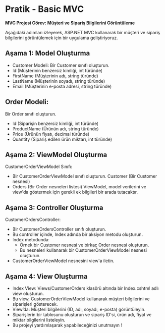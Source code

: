 # Pratik - Basic MVC
**MVC Projesi
Görev: Müşteri ve Sipariş Bilgilerini Görüntüleme**

Aşağıdaki adımları izleyerek, ASP.NET MVC kullanarak bir müşteri ve sipariş bilgilerini görüntülemek için bir uygulama geliştiriyoruz.

## Aşama 1: Model Oluşturma

- Customer Modeli:
Bir Customer sınıfı oluşturun.
- Id (Müşterinin benzersiz kimliği, int türünde)
- FirstName (Müşterinin adı, string türünde)
- LastName (Müşterinin soyadı, string türünde)
- Email (Müşterinin e-posta adresi, string türünde)
## Order Modeli:
Bir Order sınıfı oluşturun.
- Id (Siparişin benzersiz kimliği, int türünde)
- ProductName (Ürünün adı, string türünde)
- Price (Ürünün fiyatı, decimal türünde)
- Quantity (Sipariş edilen ürün miktarı, int türünde)
## Aşama 2: ViewModel Oluşturma

CustomerOrderViewModel Sınıfı:
- Bir CustomerOrderViewModel sınıfı oluşturun.
Customer (Bir Customer nesnesi)
- Orders (Bir Order nesneleri listesi)
ViewModel, model verilerini ve view'da göstermek için gerekli ek bilgileri bir arada tutacaktır.
## Aşama 3: Controller Oluşturma

CustomerOrdersController:
- Bir CustomerOrdersController sınıfı oluşturun.
- Bu controller içinde, Index adında bir aksiyon metodu oluşturun.
- Index metodunda:
    - Örnek bir Customer nesnesi ve birkaç Order nesnesi oluşturun.
    - Bu nesneleri kullanarak bir CustomerOrderViewModel nesnesi oluşturun.
- CustomerOrderViewModel nesnesini view'a iletin.
## Aşama 4: View Oluşturma

- Index View:
Views/CustomerOrders klasörü altında bir Index.cshtml adlı view oluşturun.
- Bu view, CustomerOrderViewModel kullanarak müşteri bilgilerini ve siparişleri gösterecek.
- View’da:
Müşteri bilgilerini (ID, adı, soyadı, e-posta) görüntüleyin.
- Siparişlerin bir tablosunu oluşturun ve sipariş ID'si, ürün adı, fiyat ve miktar bilgilerini listeleyin.
- Bu projeyi yardımlaşarak yapabileceğinizi unutmayın ! 